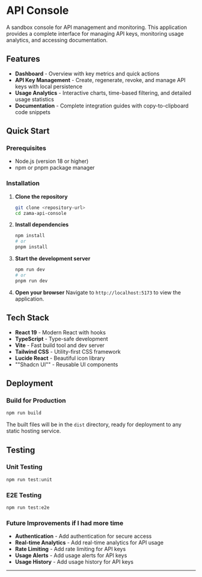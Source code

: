 # API Console

A sandbox console for API management and monitoring. This application provides a complete interface for managing API keys, monitoring usage analytics, and accessing documentation.

## Features

- **Dashboard** - Overview with key metrics and quick actions
- **API Key Management** - Create, regenerate, revoke, and manage API keys with local persistence
- **Usage Analytics** - Interactive charts, time-based filtering, and detailed usage statistics
- **Documentation** - Complete integration guides with copy-to-clipboard code snippets

## Quick Start

### Prerequisites

- Node.js (version 18 or higher)
- npm or pnpm package manager

### Installation

1. **Clone the repository**

   ```bash
   git clone <repository-url>
   cd zama-api-console
   ```

2. **Install dependencies**

   ```bash
   npm install
   # or
   pnpm install
   ```

3. **Start the development server**

   ```bash
   npm run dev
   # or
   pnpm run dev
   ```

4. **Open your browser**
   Navigate to `http://localhost:5173` to view the application.

## Tech Stack

- **React 19** - Modern React with hooks
- **TypeScript** - Type-safe development
- **Vite** - Fast build tool and dev server
- **Tailwind CSS** - Utility-first CSS framework
- **Lucide React** - Beautiful icon library
- ""Shadcn UI"" - Reusable UI components

## Deployment

### Build for Production

```bash
npm run build
```

The built files will be in the `dist` directory, ready for deployment to any static hosting service.

## Testing

### Unit Testing

```bash
npm run test:unit
```

### E2E Testing

```bash
npm run test:e2e
```

### Future Improvements if I had more time

- **Authentication** - Add authentication for secure access
- **Real-time Analytics** - Add real-time analytics for API usage
- **Rate Limiting** - Add rate limiting for API keys
- **Usage Alerts** - Add usage alerts for API keys
- **Usage History** - Add usage history for API keys

---
